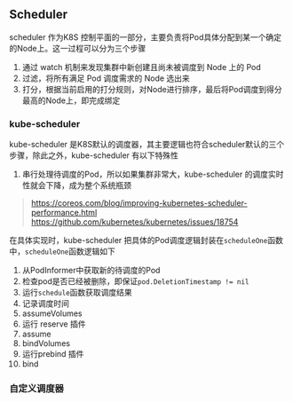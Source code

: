 ## Scheduler

scheduler 作为K8S 控制平面的一部分，主要负责将Pod具体分配到某一个确定的Node上。这一过程可以分为三个步骤

1. 通过 watch 机制来发现集群中新创建且尚未被调度到 Node 上的 Pod
2. 过滤，将所有满足 Pod 调度需求的 Node 选出来
3. 打分，根据当前启用的打分规则，对Node进行排序，最后将Pod调度到得分最高的Node上，即完成绑定

### kube-scheduler

kube-scheduler 是K8S默认的调度器，其主要逻辑也符合scheduler默认的三个步骤，除此之外，kube-scheduler 有以下特殊性

1. 串行处理待调度的Pod，所以如果集群非常大，kube-scheduler 的调度实时性就会下降，成为整个系统瓶颈

> https://coreos.com/blog/improving-kubernetes-scheduler-performance.html
> https://github.com/kubernetes/kubernetes/issues/18754


在具体实现时，kube-scheduler 把具体的Pod调度逻辑封装在`scheduleOne`函数中，`scheduleOne`函数逻辑如下

1. 从PodInformer中获取新的待调度的Pod
2. 检查pod是否已经被删除，即保证`pod.DeletionTimestamp != nil`
3. 运行`schedule`函数获取调度结果
4. 记录调度时间
5. assumeVolumes
6. 运行 reserve 插件
7. assume
8. bindVolumes
9. 运行prebind 插件
10. bind



### 自定义调度器 